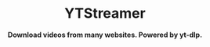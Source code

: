 <h1 align="center">YTStreamer</h1>
<p align="center"><strong>Download videos from many websites. Powered by yt-dlp.</strong></p>
